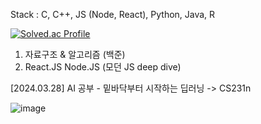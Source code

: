 Stack : C, C++, JS (Node, React), Python, Java, R

[![Solved.ac Profile](http://mazassumnida.wtf/api/v2/generate_badge?boj=forwarder1121)](https://solved.ac/forwarder1121/)


1. 자료구조 & 알고리즘 (백준)
2. React.JS Node.JS (모던 JS deep dive)

[2024.03.28]
AI 공부 - 밑바닥부터 시작하는 딥러닝 -> CS231n

![image](https://github.com/forwarder1121/forwarder1121/assets/66872094/4ca6645d-44bb-4a39-b007-3ef569d397b3)
